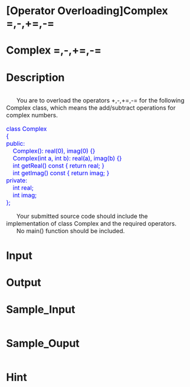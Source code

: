 # [Operator Overloading]Complex =,-,+=,-=

# Complex =,-,+=,-=

# Description
<div>&nbsp;</div>
<div style="text-indent: 21pt;"><font size="3">You are to overload the operators +,-,+=,-=&nbsp;for the following Complex&nbsp;class, which means the add/subtract&nbsp;operations for complex numbers.</font></div>
<div>&nbsp;</div>
<div><span style="color: rgb(0, 0, 255);"><font size="3">class Complex<br />
{<br />
public:<br />
&nbsp;&nbsp;&nbsp; Complex(): real(0), imag(0) {}<br />
&nbsp;&nbsp;&nbsp; Complex(int a, int b): real(a), imag(b) {}<br />
&nbsp;&nbsp;&nbsp; int getReal() const { return real; }<br />
&nbsp;&nbsp;&nbsp; int getImag() const { return imag; }<br />
private:<br />
&nbsp;&nbsp;&nbsp; int real;<br />
&nbsp;&nbsp;&nbsp; int imag;<br />
};</font></span></div>
<div>&nbsp;</div>
<div style="text-indent: 21pt;"><font size="3">Your submitted source code should include the implementation of class&nbsp;Complex and the required operators.</font></div>
<div style="text-indent: 21pt;"><font size="3">No main() function should be included.</font></div>

# Input


# Output


# Sample_Input
```

```

# Sample_Ouput
```

```

# Hint


